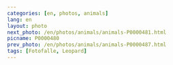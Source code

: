 ```yaml
---
categories: [en, photos, animals]
lang: en
layout: photo
next_photo: /en/photos/animals/animals-P0000481.html
picname: P0000480
prev_photo: /en/photos/animals/animals-P0000487.html
tags: [Fotofalle, Leopard]
---
```

